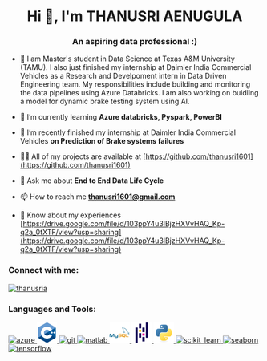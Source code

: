 <h1 align="center">Hi 👋, I'm THANUSRI AENUGULA</h1>
<h3 align="center">An aspiring data professional :)</h3>

- 🔭 I am Master's student in Data Science at Texas A&M University (TAMU). I also just finished my internship at Daimler India Commercial Vehicles as a Research and Develpoment intern in Data Driven Engineering team. My responsibilities include building and monitoring the data pipelines using Azure Databricks. I am also working on buidling a model for dynamic brake testing system using AI. 

- 🌱 I’m currently learning **Azure databricks, Pyspark, PowerBI**

- 👯 I’m recently finished my internship at Daimler India Commercial Vehicles **on Prediction of Brake systems failures**

- 👨‍💻 All of my projects are available at [https://github.com/thanusri1601](https://github.com/thanusri1601)

- 💬 Ask me about **End to End Data Life Cycle**

- 📫 How to reach me **thanusri1601@gmail.com**

- 📄 Know about my experiences [https://drive.google.com/file/d/103ppY4u3lBjzHXVvHAQ_Kp-q2a_0tXTF/view?usp=sharing](https://drive.google.com/file/d/103ppY4u3lBjzHXVvHAQ_Kp-q2a_0tXTF/view?usp=sharing)

<h3 align="left">Connect with me:</h3>
<p align="left">
<a href="https://linkedin.com/in/thanusria" target="blank"><img align="center" src="https://raw.githubusercontent.com/rahuldkjain/github-profile-readme-generator/master/src/images/icons/Social/linked-in-alt.svg" alt="thanusria" height="30" width="40" /></a>
</p>

<h3 align="left">Languages and Tools:</h3>
<p align="left"> <a href="https://azure.microsoft.com/en-in/" target="_blank" rel="noreferrer"> <img src="https://www.vectorlogo.zone/logos/microsoft_azure/microsoft_azure-icon.svg" alt="azure" width="40" height="40"/> </a> <a href="https://www.w3schools.com/cpp/" target="_blank" rel="noreferrer"> <img src="https://raw.githubusercontent.com/devicons/devicon/master/icons/cplusplus/cplusplus-original.svg" alt="cplusplus" width="40" height="40"/> </a> <a href="https://git-scm.com/" target="_blank" rel="noreferrer"> <img src="https://www.vectorlogo.zone/logos/git-scm/git-scm-icon.svg" alt="git" width="40" height="40"/> </a> <a href="https://www.mathworks.com/" target="_blank" rel="noreferrer"> <img src="https://upload.wikimedia.org/wikipedia/commons/2/21/Matlab_Logo.png" alt="matlab" width="40" height="40"/> </a> <a href="https://www.mysql.com/" target="_blank" rel="noreferrer"> <img src="https://raw.githubusercontent.com/devicons/devicon/master/icons/mysql/mysql-original-wordmark.svg" alt="mysql" width="40" height="40"/> </a> <a href="https://pandas.pydata.org/" target="_blank" rel="noreferrer"> <img src="https://raw.githubusercontent.com/devicons/devicon/2ae2a900d2f041da66e950e4d48052658d850630/icons/pandas/pandas-original.svg" alt="pandas" width="40" height="40"/> </a> <a href="https://www.python.org" target="_blank" rel="noreferrer"> <img src="https://raw.githubusercontent.com/devicons/devicon/master/icons/python/python-original.svg" alt="python" width="40" height="40"/> </a> <a href="https://scikit-learn.org/" target="_blank" rel="noreferrer"> <img src="https://upload.wikimedia.org/wikipedia/commons/0/05/Scikit_learn_logo_small.svg" alt="scikit_learn" width="40" height="40"/> </a> <a href="https://seaborn.pydata.org/" target="_blank" rel="noreferrer"> <img src="https://seaborn.pydata.org/_images/logo-mark-lightbg.svg" alt="seaborn" width="40" height="40"/> </a> <a href="https://www.tensorflow.org" target="_blank" rel="noreferrer"> <img src="https://www.vectorlogo.zone/logos/tensorflow/tensorflow-icon.svg" alt="tensorflow" width="40" height="40"/> </a> </p>

